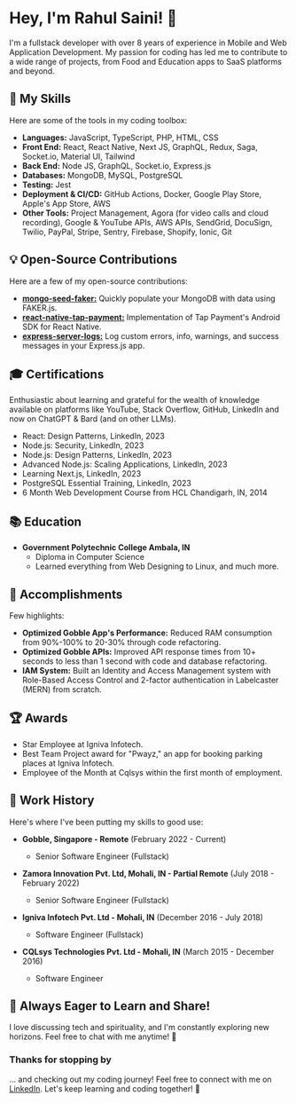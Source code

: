 


# Hey, I'm Rahul Saini! 👋

 I'm a fullstack developer with over 8 years of experience in Mobile and Web Application Development. My passion for coding has led me to contribute to a wide range of projects, from Food and Education apps to SaaS platforms and beyond.

## 🚀 My Skills

Here are some of the tools in my coding toolbox:

- **Languages:** JavaScript, TypeScript, PHP, HTML, CSS
- **Front End:** React, React Native, Next JS, GraphQL, Redux, Saga, Socket.io, Material UI, Tailwind
- **Back End:** Node JS, GraphQL, Socket.io, Express.js
- **Databases:** MongoDB, MySQL, PostgreSQL
- **Testing:** Jest
- **Deployment & CI/CD:** GitHub Actions, Docker, Google Play Store, Apple's App Store, AWS
- **Other Tools:** Project Management, Agora (for video calls and cloud recording), Google & YouTube APIs, AWS APIs, SendGrid, DocuSign, Twilio, PayPal, Stripe, Sentry, Firebase, Shopify, Ionic, Git


## 💡 Open-Source Contributions

 Here are a few of my open-source contributions:

- [**mongo-seed-faker:**](https://www.npmjs.com/package/mongo-seed-faker) Quickly populate your MongoDB with data using FAKER.js.
- [**react-native-tap-payment:**](https://www.npmjs.com/package/react-native-tap-payment) Implementation of Tap Payment's Android SDK for React Native.
- [**express-server-logs:**](https://github.com/nitinpadgotra/express-server-logs) Log custom errors, info, warnings, and success messages in your Express.js app.

## 🎓 Certifications

Enthusiastic about learning and grateful for the wealth of knowledge available on platforms like YouTube, Stack Overflow, GitHub, LinkedIn and now on ChatGPT & Bard (and on other LLMs).

- React: Design Patterns, LinkedIn, 2023
- Node.js: Security, LinkedIn, 2023
- Node.js: Design Patterns, LinkedIn, 2023
- Advanced Node.js: Scaling Applications, LinkedIn, 2023
- Learning Next.js, LinkedIn, 2023
- PostgreSQL Essential Training, LinkedIn, 2023
- 6 Month Web Development Course from HCL Chandigarh, IN, 2014

## 📚 Education
 

- **Government Polytechnic College Ambala, IN**
  - Diploma in Computer Science
  - Learned everything from Web Designing to Linux, and much more.

## 🌟 Accomplishments

Few highlights:

- **Optimized Gobble App's Performance:** Reduced RAM consumption from 90%-100% to 20-30% through code refactoring.
- **Optimized Gobble APIs:** Improved API response times from 10+ seconds to less than 1 second with code and database refactoring.
- **IAM System:** Built an Identity and Access Management system with Role-Based Access Control and 2-factor authentication in Labelcaster (MERN) from scratch.

## 🏆 Awards

- Star Employee at Igniva Infotech.
- Best Team Project award for "Pwayz," an app for booking parking places at Igniva Infotech.
- Employee of the Month at Cqlsys within the first month of employment.

## 📆 Work History

Here's where I've been putting my skills to good use:

- **Gobble, Singapore - Remote** (February 2022 - Current)
  - Senior Software Engineer (Fullstack)

- **Zamora Innovation Pvt. Ltd, Mohali, IN - Partial Remote** (July 2018 - February 2022)
  - Senior Software Engineer (Fullstack)

- **Igniva Infotech Pvt. Ltd - Mohali, IN** (December 2016 - July 2018)
  - Software Engineer (Fullstack)

- **CQLsys Technologies Pvt. Ltd - Mohali, IN** (March 2015 - December 2016)
  - Software Engineer  


## 🌟 Always Eager to Learn and Share!

I love discussing tech and spirituality, and I'm constantly exploring new horizons. Feel free to chat with me anytime! 🚀

 

### Thanks for stopping by
 ... and checking out my coding journey! Feel free to connect with me on [LinkedIn](https://www.linkedin.com/in/rahul-saini-profile/). Let's keep learning and coding together! 🚀

